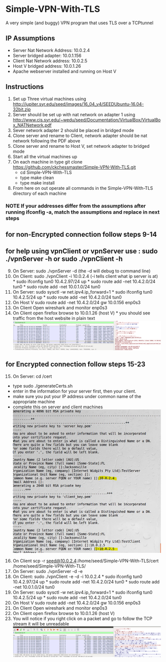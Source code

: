 # Simple-VPN-With-TLS
A very simple (and buggy) VPN program that uses TLS over a TCPtunnel

## IP Assumptions
* Server Nat Network Address:     10.0.2.4
* Server bridged adapter:         10.0.1.156
* Client Nat Network address:     10.0.2.5
* Host V bridged address:         10.0.1.26
* Apache webserver installed and running on Host V


## Instructions

1. Set up Three virtual machines using http://jupiter.syr.edu/seed/images/16_04_v4/SEEDUbuntu-16.04-32bit.zip
2. Server should be set up with nat network on adapter 1 using http://www.cis.syr.edu/~wedu/seed/Documentation/VirtualBox/VirtualBox_NATNetwork.pdf
3. Sever  network adapter 2 should be placed in bridged mode
4. Clone server and rename to Client, network adapter should be nat network following the PDF above
5. Clone server and rename to Host V, set network adapter to bridged mode
6. Start all the virtual machines up
7. On each machine in type git clone https://github.com/ckchessmaster/Simple-VPN-With-TLS.git
    * cd Simple-VPN-With-TLS
    * type make clean
    * type make install
8. From here on out operate all commands in the  Simple-VPN-With-TLS directory of each machine

### NOTE If your addresses differ from the assumptions after running ifconfig -a, match the assumptions and replace in next steps

## for non-Encrypted connection follow steps 9-14
## for help using vpnClient or vpnServer use : sudo ./vpnServer -h  or sudo ./vpnClient -h

9.  On Server:  sudo ./vpnServer -d  (the -d will debug to command line)
10. On Client:  sudo ./vpnClient -i 10.0.2.4 (-i tells client what ip server is at)
              * sudo ifconfig tun0 10.4.2.97/24 up
              * sudo route add -net 10.4.2.0/24 tun0
              * sudo route add -net 10.0.1.0/24 tun0
11. On Server:  sudo sysctl -w net.ipv4.ip_forward=1
              * sudo ifconfig tun0 10.4.2.5/24 up
              * sudo route add -net 10.4.2.0/24 tun0
12. On Host V   sudo route add -net 10.4.2.0/24 gw 10.0.156 enp0s3
13. On Client   Open wireshark and monitor enp0s3
14. On Client   open firefox browse to 10.0.1.26 (host V)
                * you should see traffic from the host website in plain text
![Alt text](/pthtml.JPG?raw=true "Results from Client clear Host V")

## for Encrypted connection follow steps 15-23
15. On Server: cd /cert
* type sudo ./generateCerts.sh
* enter in the information for your server first, then your client.
* make sure you put your IP address under common name of the appropriate machine
* complete this on server and client machines
![Alt text](/certs.JPG?raw=true "Creating the certs")
16. On Client   scp -r seed@10.0.2.4:/home/seed/Simple-VPN-With-TLS/cert /home/seed/Simple-VPN-With-TLS/
18. On Server:  sudo ./vpnServer -d -e
19. On Client:  sudo ./vpnClient -e -d -i 10.0.2.4
              * sudo ifconfig tun0 10.4.2.97/24 up
              * sudo route add -net 10.4.2.0/24 tun0
              * sudo route add -net 10.0.1.0/24 tun0
20. On Server:  sudo sysctl -w net.ipv4.ip_forward=1
              * sudo ifconfig tun0 10.4.2.5/24 up
              * sudo route add -net 10.4.2.0/24 tun0
21. On Host V   sudo route add -net 10.4.2.0/24 gw 10.0.156 enp0s3
22. On Client   Open wireshark and monitor enp0s3
22. On Client   open firefox browse to  10.0.1.26 (host V)
23. You will notice if you right click on a packet and go to follow the TCP stream it will be unreadable
![Alt text](/encryptedhtml.JPG?raw=true "Encrypted html")
